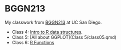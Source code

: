 # BGGN213
My classwork from [BGGN213](https://bioboot.github.io/bggn213_F24/) at UC San Diego. 


- Class 4: [Intro to R data structures]().
- Class 5: [All about GGPLOT](Class 5/class05.qmd)
- Class 6: [R Functions]()
